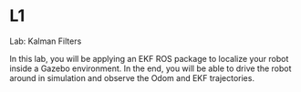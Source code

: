 # L1
Lab: Kalman Filters

In this lab, you will be applying an EKF ROS package to localize your robot inside a Gazebo environment. In the end, you will be able to drive the robot around in simulation and observe the Odom and EKF trajectories.